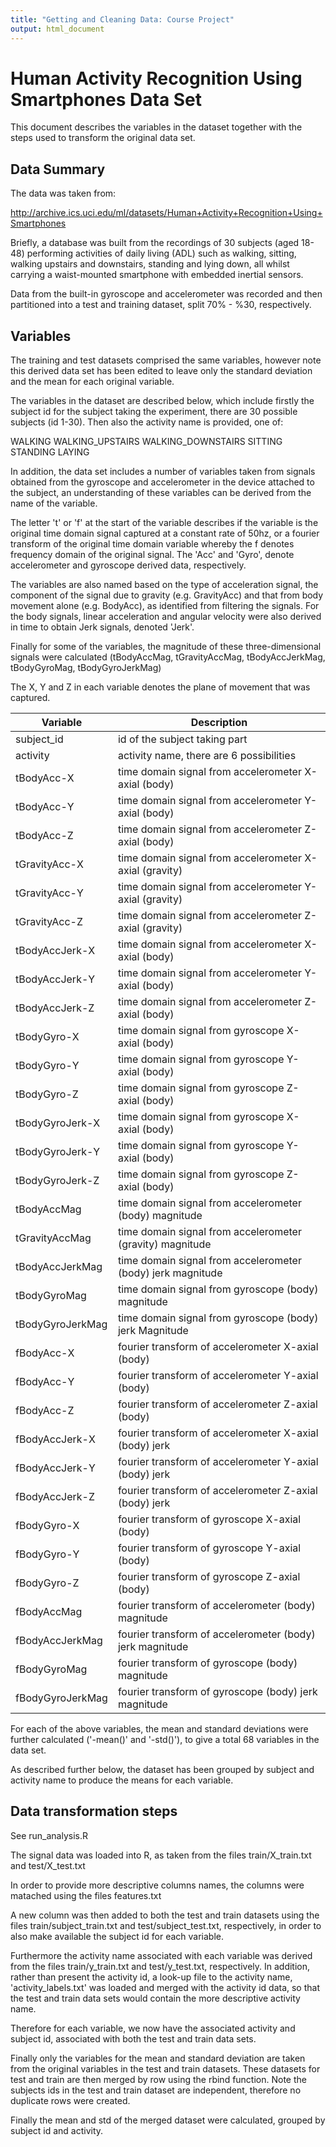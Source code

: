```yaml
---
title: "Getting and Cleaning Data: Course Project"
output: html_document
---
```



# Human Activity Recognition Using Smartphones Data Set 

This document describes the variables in the dataset together with the steps used to transform the original data set.

## Data Summary

The data was taken from:

http://archive.ics.uci.edu/ml/datasets/Human+Activity+Recognition+Using+Smartphones

Briefly, a database was built from the recordings of 30 subjects (aged 18-48) performing activities of daily living (ADL) such as walking, sitting, walking upstairs and downstairs, standing and lying down, all whilst carrying a waist-mounted smartphone with embedded inertial sensors.

Data from the built-in gyroscope and accelerometer was recorded and then partitioned into a test and training dataset, split 70% - %30, respectively.

## Variables

The training and test datasets comprised the same variables, however note this derived data set has been edited to leave only the standard deviation and the mean for each original variable.

The variables in the dataset are described below, which include firstly the subject id for the subject taking the experiment, there are 30 possible subjects (id 1-30). Then also the activity name is provided, one of:

WALKING
WALKING_UPSTAIRS
WALKING_DOWNSTAIRS
SITTING
STANDING
LAYING

In addition, the data set includes a number of variables taken from signals obtained from the gyroscope and accelerometer in the device attached to the subject, an understanding of these variables can be derived from the name of the variable. 

The letter 't' or 'f' at the start of the variable describes if the variable is the original time domain signal captured at a constant rate of 50hz, or a fourier transform of the original time domain variable whereby the f denotes frequency domain of the original signal. The 'Acc' and 'Gyro', denote accelerometer and gyroscope derived data, respectively.

The variables are also named based on the type of acceleration signal, the component of the signal due to gravity (e.g. GravityAcc) and that from body movement alone (e.g. BodyAcc), as identified from filtering the signals. For the body signals, linear acceleration and angular velocity were also derived in time to obtain Jerk signals, denoted 'Jerk'.

Finally for some of the variables, the magnitude of these three-dimensional signals were calculated (tBodyAccMag, tGravityAccMag, tBodyAccJerkMag, tBodyGyroMag, tBodyGyroJerkMag)

The X, Y and Z in each variable denotes the plane of movement that was captured.


| Variable         | Description
|------------------|---------------------------------------------------------------
| subject_id       | id of the subject taking part
| activity         | activity name, there are 6 possibilities
| tBodyAcc-X       | time domain signal from accelerometer X-axial (body)
| tBodyAcc-Y       | time domain signal from accelerometer Y-axial (body)
| tBodyAcc-Z       | time domain signal from accelerometer Z-axial (body)
| tGravityAcc-X    | time domain signal from accelerometer X-axial (gravity)
| tGravityAcc-Y    | time domain signal from accelerometer Y-axial (gravity)
| tGravityAcc-Z    | time domain signal from accelerometer Z-axial (gravity)
| tBodyAccJerk-X   | time domain signal from accelerometer X-axial (body)
| tBodyAccJerk-Y   | time domain signal from accelerometer Y-axial (body)
| tBodyAccJerk-Z   | time domain signal from accelerometer Z-axial (body)
| tBodyGyro-X      | time domain signal from gyroscope X-axial (body)
| tBodyGyro-Y      | time domain signal from gyroscope Y-axial (body)
| tBodyGyro-Z      | time domain signal from gyroscope Z-axial (body)
| tBodyGyroJerk-X  | time domain signal from gyroscope X-axial (body)
| tBodyGyroJerk-Y  | time domain signal from gyroscope Y-axial (body)
| tBodyGyroJerk-Z  | time domain signal from gyroscope Z-axial (body)
| tBodyAccMag      | time domain signal from accelerometer (body) magnitude
| tGravityAccMag   | time domain signal from accelerometer (gravity) magnitude
| tBodyAccJerkMag  | time domain signal from accelerometer (body) jerk magnitude
| tBodyGyroMag     | time domain signal from gyroscope (body) magnitude
| tBodyGyroJerkMag | time domain signal from gyroscope (body) jerk Magnitude
| fBodyAcc-X       | fourier transform of accelerometer X-axial (body) 
| fBodyAcc-Y       | fourier transform of accelerometer Y-axial (body) 
| fBodyAcc-Z       | fourier transform of accelerometer Z-axial (body) 
| fBodyAccJerk-X   | fourier transform of accelerometer X-axial (body) jerk
| fBodyAccJerk-Y   | fourier transform of accelerometer Y-axial (body) jerk
| fBodyAccJerk-Z   | fourier transform of accelerometer Z-axial (body) jerk
| fBodyGyro-X      | fourier transform of gyroscope X-axial (body) 
| fBodyGyro-Y      | fourier transform of gyroscope Y-axial (body)
| fBodyGyro-Z      | fourier transform of gyroscope Z-axial (body)
| fBodyAccMag      | fourier transform of accelerometer (body) magnitude
| fBodyAccJerkMag  | fourier transform of accelerometer (body) jerk magnitude
| fBodyGyroMag     | fourier transform of gyroscope (body) magnitude
| fBodyGyroJerkMag | fourier transform of gyroscope (body) jerk magnitude

For each of the above variables, the mean and standard deviations were further calculated ('-mean()' and '-std()'), to give a total 68 variables in the data set.

As described further below, the dataset has been grouped by subject and activity name
to produce the means for each variable.

## Data transformation steps

See run_analysis.R

The signal data was loaded into R, as taken from the files train/X_train.txt and test/X_test.txt

In order to provide more descriptive columns names, the columns were matached using the files features.txt

A new column was then added to both the test and train datasets using the files train/subject_train.txt and test/subject_test.txt, respectively, in order to also make available the subject id for each variable.

Furthermore the activity name associated with each variable was derived from the files train/y_train.txt and test/y_test.txt, respectively. In addition, rather than present the activity id, a look-up file to the activity name, 'activity_labels.txt' was loaded and merged with the activity id data, so that the test and train data sets would contain the more descriptive activity name.

Therefore for each variable, we now have the associated activity and subject id, associated with both the test and train data sets.

Finally only the variables for the mean and standard deviation are taken from the original variables in the test and train datasets. These datasets for test and train are then merged by row using the rbind function. Note the subjects ids in the test and train dataset are independent, therefore no duplicate rows were created.

Finally the mean and std of the merged dataset were calculated, grouped by subject id and activity.


